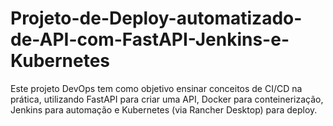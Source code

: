 # Projeto-de-Deploy-automatizado-de-API-com-FastAPI-Jenkins-e-Kubernetes
Este projeto DevOps tem como objetivo ensinar conceitos de CI/CD na prática, utilizando FastAPI para criar uma API, Docker para conteinerização, Jenkins para automação e Kubernetes (via Rancher Desktop) para deploy.
